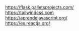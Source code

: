 https://flask.palletsprojects.com/<br>
https://tailwindcss.com<br>
https://aprendejavascript.org/<br>
https://es.reactjs.org/
